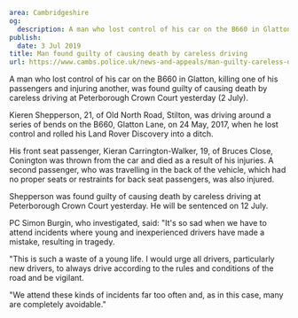 ```yaml
area: Cambridgeshire
og:
  description: A man who lost control of his car on the B660 in Glatton, killing one of his passengers and seriously injuring another, was found guilty of causing death by careless driving at Peterborough Crown Court yesterday (2 July).
publish:
  date: 3 Jul 2019
title: Man found guilty of causing death by careless driving
url: https://www.cambs.police.uk/news-and-appeals/man-guilty-careless-driving
```

A man who lost control of his car on the B660 in Glatton, killing one of his passengers and injuring another, was found guilty of causing death by careless driving at Peterborough Crown Court yesterday (2 July).

Kieren Shepperson, 21, of Old North Road, Stilton, was driving around a series of bends on the B660, Glatton Lane, on 24 May, 2017, when he lost control and rolled his Land Rover Discovery into a ditch.

His front seat passenger, Kieran Carrington-Walker, 19, of Bruces Close, Conington was thrown from the car and died as a result of his injuries. A second passenger, who was travelling in the back of the vehicle, which had no proper seats or restraints for back seat passengers, was also injured.

Shepperson was found guilty of causing death by careless driving at Peterborough Crown Court yesterday. He will be sentenced on 12 July.

PC Simon Burgin, who investigated, said: "It's so sad when we have to attend incidents where young and inexperienced drivers have made a mistake, resulting in tragedy.

"This is such a waste of a young life. I would urge all drivers, particularly new drivers, to always drive according to the rules and conditions of the road and be vigilant.

"We attend these kinds of incidents far too often and, as in this case, many are completely avoidable."
